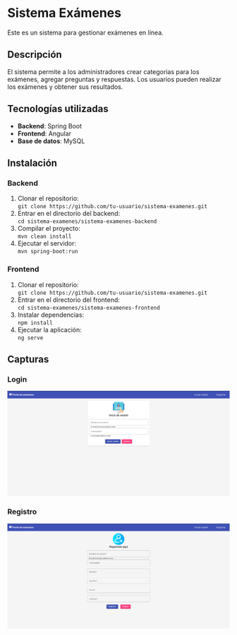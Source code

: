 # Sistema Exámenes

Este es un sistema para gestionar exámenes en línea.

## Descripción

El sistema permite a los administradores crear categorias para los exámenes, agregar preguntas y respuestas.
Los usuarios pueden realizar los exámenes y obtener sus resultados.

## Tecnologías utilizadas

- **Backend**: Spring Boot
- **Frontend**: Angular
- **Base de datos**: MySQL

## Instalación

### Backend

1. Clonar el repositorio:  
   `git clone https://github.com/tu-usuario/sistema-examenes.git`
2. Entrar en el directorio del backend:  
   `cd sistema-examenes/sistema-examenes-backend`
3. Compilar el proyecto:  
   `mvn clean install`
4. Ejecutar el servidor:  
   `mvn spring-boot:run`

### Frontend

1. Clonar el repositorio:  
   `git clone https://github.com/tu-usuario/sistema-examenes.git`
2. Entrar en el directorio del frontend:  
   `cd sistema-examenes/sistema-examenes-frontend`
3. Instalar dependencias:  
   `npm install`
4. Ejecutar la aplicación:  
   `ng serve`
## Capturas
### Login
![Login del Sistema](imagenes-proyecto/login.png "Vista del inicio de sesión del sistema")
### Registro
![Registro al sistema](imagenes-proyecto/registro.png "Vista del registro de usuarios")
